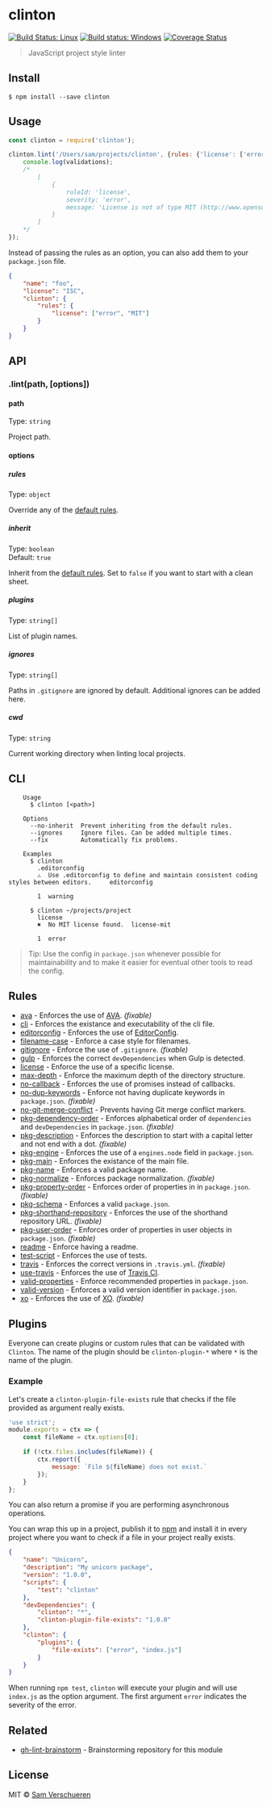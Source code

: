# clinton

[![Build Status: Linux](https://travis-ci.org/SamVerschueren/clinton.svg?branch=master)](https://travis-ci.org/SamVerschueren/clinton) [![Build status: Windows](https://ci.appveyor.com/api/projects/status/1lcv1c0eqjtcg83s/branch/master?svg=true)](https://ci.appveyor.com/project/SamVerschueren/clinton/branch/master) [![Coverage Status](https://coveralls.io/repos/github/SamVerschueren/clinton/badge.svg?branch=master)](https://coveralls.io/github/SamVerschueren/clinton?branch=master)


> JavaScript project style linter


## Install

```
$ npm install --save clinton
```


## Usage

```js
const clinton = require('clinton');

clinton.lint('/Users/sam/projects/clinton', {rules: {'license': ['error', 'MIT']}}).then(validations => {
	console.log(validations);
	/*
		[
			{
				ruleId: 'license',
				severity: 'error',
				message: 'License is not of type MIT (http://www.opensource.org/licenses/MIT).'
			}
		]
	*/
});
```

Instead of passing the rules as an option, you can also add them to your `package.json` file.

```json
{
	"name": "foo",
	"license": "ISC",
	"clinton": {
		"rules": {
			"license": ["error", "MIT"]
		}
	}
}
```


## API

### .lint(path, [options])

#### path

Type: `string`

Project path.

#### options

##### rules

Type: `object`

Override any of the [default rules](https://github.com/SamVerschueren/clinton/blob/master/config.js).

##### inherit

Type: `boolean`<br>
Default: `true`

Inherit from the [default rules](https://github.com/SamVerschueren/clinton/blob/master/config.js). Set to `false` if you want to start with a clean sheet.

##### plugins

Type: `string[]`

List of plugin names.

##### ignores

Type: `string[]`

Paths in `.gitignore` are ignored by default. Additional ignores can be added here.

##### cwd

Type: `string`

Current working directory when linting local projects.


## CLI

```
	Usage
	  $ clinton [<path>]

	Options
	  --no-inherit  Prevent inheriting from the default rules.
	  --ignores     Ignore files. Can be added multiple times.
	  --fix         Automatically fix problems.

	Examples
	  $ clinton
        .editorconfig
        ⚠  Use .editorconfig to define and maintain consistent coding styles between editors.     editorconfig

        1  warning

	  $ clinton ~/projects/project
        license
        ✖  No MIT license found.  license-mit

        1  error
```

> Tip: Use the config in `package.json` whenever possible for maintainability and to make it easier for eventual other tools to read the config.


## Rules

- [ava](docs/rules/ava.md) - Enforces the use of [AVA](https://github.com/avajs/ava). *(fixable)*
- [cli](docs/rules/cli.md) - Enforces the existance and executability of the cli file.
- [editorconfig](docs/rules/editorconfig.md) - Enforces the use of  [EditorConfig](http://editorconfig.org).
- [filename-case](docs/rules/filename-case.md) - Enforce a case style for filenames.
- [gitignore](docs/rules/gitignore.md) - Enforce the use of `.gitignore`. *(fixable)*
- [gulp](docs/rules/gulp.md) - Enforces the correct `devDependencies` when Gulp is detected.
- [license](docs/rules/license.md) - Enforce the use of a specific license.
- [max-depth](docs/rules/max-depth.md) - Enforce the maximum depth of the directory structure.
- [no-callback](docs/rules/no-callback.md) - Enforces the use of promises instead of callbacks.
- [no-dup-keywords](docs/rules/no-dup-keywords.md) - Enforce not having duplicate keywords in `package.json`. *(fixable)*
- [no-git-merge-conflict](docs/rules/no-git-merge-conflict.md) - Prevents having Git merge conflict markers.
- [pkg-dependency-order](docs/rules/pkg-dependency-order.md) - Enforces alphabetical order of `dependencies` and `devDependencies` in `package.json`. *(fixable)*
- [pkg-description](docs/rules/pkg-description.md) - Enforces the description to start with a capital letter and not end with a dot. *(fixable)*
- [pkg-engine](docs/rules/pkg-engine.md) - Enforces the use of a `engines.node` field in `package.json`.
- [pkg-main](docs/rules/pkg-main.md) - Enforces the existance of the main file.
- [pkg-name](docs/rules/pkg-name.md) - Enforces a valid package name.
- [pkg-normalize](docs/rules/pkg-normalize.md) - Enforces package normalization. *(fixable)*
- [pkg-property-order](docs/rules/pkg-property-order) - Enforces order of properties in in `package.json`. *(fixable)*
- [pkg-schema](docs/rules/pkg-schema.md) - Enforces a valid `package.json`.
- [pkg-shorthand-repository](docs/rules/pkg-shorthand-repository.md) - Enforces the use of the shorthand repository URL. *(fixable)*
- [pkg-user-order](docs/rules/pkg-user-order.md) - Enforces order of properties in user objects in `package.json`. *(fixable)*
- [readme](docs/rules/readme.md) - Enforce having a readme.
- [test-script](docs/rules/test-script.md) - Enforces the use of tests.
- [travis](docs/rules/travis.md) - Enforces the correct versions in `.travis.yml`. *(fixable)*
- [use-travis](docs/rules/use-travis.md) - Enforces the use of [Travis CI](https://travis-ci.org/).
- [valid-properties](docs/rules/valid-properties.md) - Enforce recommended properties in `package.json`.
- [valid-version](docs/rules/valid-version.md) - Enforces a valid version identifier in `package.json`.
- [xo](docs/rules/xo.md) - Enforces the use of [XO](https://github.com/sindresorhus/xo). *(fixable)*


## Plugins

Everyone can create plugins or custom rules that can be validated with `Clinton`. The name of the plugin should be
`clinton-plugin-*` where `*` is the name of the plugin.

### Example

Let's create a `clinton-plugin-file-exists` rule that checks if the file provided as argument really exists.

```js
'use strict';
module.exports = ctx => {
	const fileName = ctx.options[0];

	if (!ctx.files.includes(fileName)) {
		ctx.report({
			message: `File ${fileName} does not exist.`
		});
	}
};
```

You can also return a promise if you are performing asynchronous operations.

You can wrap this up in a project, publish it to [npm](https://www.npmjs.com/) and install it in every project where you want to check if a file in your project really exists.

```json
{
	"name": "Unicorn",
	"description": "My unicorn package",
	"version": "1.0.0",
	"scripts": {
		"test": "clinton"
	},
	"devDependencies": {
		"clinton": "*",
		"clinton-plugin-file-exists": "1.0.0"
	},
	"clinton": {
		"plugins": {
			"file-exists": ["error", "index.js"]
		}
	}
}
```

When running `npm test`, `clinton` will execute your plugin and will use `index.js` as the option argument. The first argument `error` indicates the severity of the error.


## Related

- [gh-lint-brainstorm](https://github.com/SamVerschueren/gh-lint-brainstorm) - Brainstorming repository for this module


## License

MIT © [Sam Verschueren](http://github.com/SamVerschueren)
